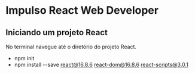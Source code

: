 # Impulso React Web Developer

## Iniciando um projeto React

No terminal navegue até o diretório do projeto React.

- npm init
- npm install --save react@16.8.6 react-dom@16.8.6 react-scripts@3.0.1
